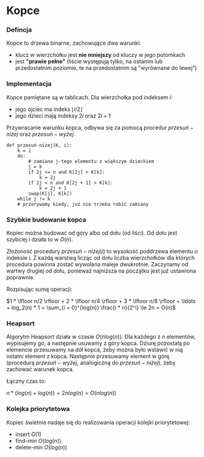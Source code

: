 # Kopce

### Defincja

Kopce to drzewa binarne, zachowujące dwa warunki:
- klucz w wierzchołku jest **nie mniejszy** od kluczy w jego potomkach
- jest **"prawie pełne"** (liście występują tylko, na ostanim lub przedostatnim poziomie, te na przedostatnim są "wyrównane do lewej")

### Implementacja

Kopce pamiętane są w tablicach. Dla wierzchołka pod indeksem $i$:
- jego ojciec ma indeks $\lfloor i / 2 \rfloor$
- jego dzieci mają indeksy $2i$ oraz $2i + 1$

Przywracanie warunku kopca, odbywa się za pomocą procedur $przesuń-niżej$ oraz $przesuń-wyżej$.


```
def przesuń-niżej(K, i):
    k = i
    do:
        # zamiana j-tego elementu z większym dzieckiem
        j = k
        if 2j <= n and K[2j] > K[k]:
            k = 2j
        if 2j < n and K[2j + 1] > K[k]:
            k = 2j + 1
        swap(K[j], K[k])
    while j != k
    # przerywamy kiedy, już nie trzeba robić zamiany

```

### Szybkie budowanie kopca

Kopiec można budować od góry albo od dołu (od liści). Od dołu jest szybciej i działa to w $O(n)$.

Złożoność procedury $przesuń-niżej(i)$ to wysokość poddrzewa elementu o indeksie $i$. Z każdą warstwą licząc od dołu liczba wierzchołków dla których procedura powinna zostać wywołana maleje dwukrotnie. Zaczynamy od wartwy drugiej od dołu, ponieważ najniższa na początku jest już ustawiona poprawnie. 

Rozpisując sumę operacji:

$1 * \lfloor n/2 \rfloor + 2 *  \lfloor n/4 \rfloor + 3 *  \lfloor n/8 \rfloor + \ldots + log_2(n) * 1 = \sum_{i = 0}^{log(n)} \frac{i * n}{2^i} \le 2n = O(n)$

### Heapsort

Algorytm Heapsort działa w czasie $O(nlog(n))$. Dla każdego z $n$ elementów, wypisujemy go, a następnie usuwamy z góry kopca. Dziurę pozostałą po elemencie przesuwamy na dół kopca, żeby można było wstawić w nią ostatni element z kopca. Następnie przesuwamy element w górę (procedurą $przesuń-wyżej$, analogiczną do $przesuń-niżej$), żeby zachować warunek kopca.

Łączny czas to:

$n * (log(n) + log(n)) = 2nlog(n) = O(nlog(n))$

### Kolejka priorytetowa

Kopiec świetnie nadaje się do realizowania operacji kolejki priorytetowej:

- insert $O(1)$
- find-min $O(log(n))$
- delete-min $O(log(n))$
